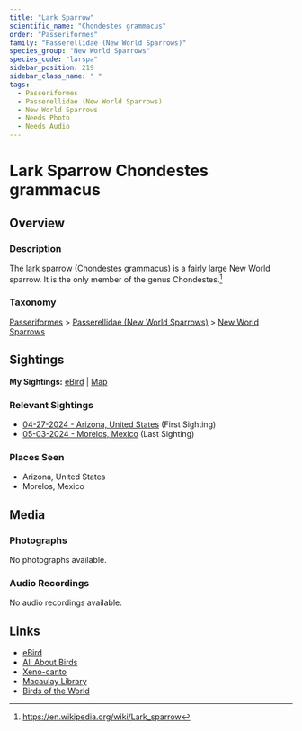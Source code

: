```yaml
---
title: "Lark Sparrow"
scientific_name: "Chondestes grammacus"
order: "Passeriformes"
family: "Passerellidae (New World Sparrows)"
species_group: "New World Sparrows"
species_code: "larspa"
sidebar_position: 219
sidebar_class_name: " "
tags: 
  - Passeriformes
  - Passerellidae (New World Sparrows)
  - New World Sparrows
  - Needs Photo
  - Needs Audio
---
```


# Lark Sparrow <span className='sci_name'>Chondestes grammacus</span>

## Overview

### Description
The lark sparrow (Chondestes grammacus) is a fairly large New World sparrow. It is the only member of the genus Chondestes.[^1]

[^1]: https://en.wikipedia.org/wiki/Lark_sparrow

### Taxonomy
[Passeriformes](/tags/passeriformes) > [Passerellidae (New World Sparrows)](/tags/passerellidae-new-world-sparrows) > [New World Sparrows](/tags/new-world-sparrows)


## Sightings

**My Sightings:** [eBird](https://ebird.org/lifelist?r=world&time=life&spp=larspa) | [Map](/map?species_code=larspa)

### Relevant Sightings

* [04-27-2024 - Arizona, United States](https://ebird.org/checklist/S170587133) (First Sighting)
* [05-03-2024 - Morelos, Mexico](https://ebird.org/checklist/S171768235) (Last Sighting)

### Places Seen

* Arizona, United States
* Morelos, Mexico



## Media
### Photographs
No photographs available.

### Audio Recordings
No audio recordings available.

## Links
* [eBird](https://ebird.org/species/larspa) 
* [All About Birds](https://www.allaboutbirds.org/guide/larspa) 
* [Xeno-canto](https://www.xeno-canto.org/species/chondestes-grammacus) 
* [Macaulay Library](https://search.macaulaylibrary.org/catalog?taxonCode=larspa&sort=rating_rank_desc)
* [Birds of the World](https://birdsoftheworld.org/bow/species/larspa)
